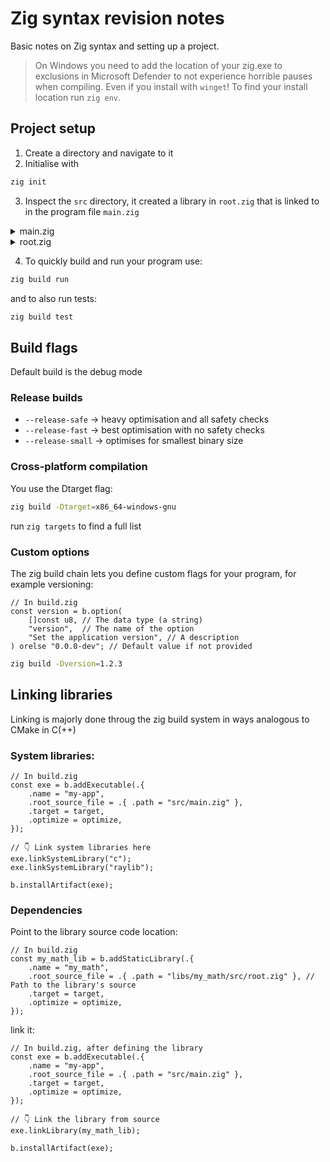 # Zig syntax revision notes

Basic notes on Zig syntax and setting up a project.

> On Windows you need to add the location of your zig.exe to exclusions in Microsoft Defender to not experience horrible pauses when compiling. Even if you install with `winget`! To find your install location run `zig env`.

## Project setup

1. Create a directory and navigate to it
2. Initialise with

```bash
zig init
```

3. Inspect the `src` directory, it created a library in `root.zig` that is linked to in the program file `main.zig`

<details>
<summary>main.zig</summary>

```zig
//! By convention, main.zig is where your main function lives in the case that
//! you are building an executable. If you are making a library, the convention
//! is to delete this file and start with root.zig instead.

pub fn main() !void {
    // Prints to stderr (it's a shortcut based on `std.io.getStdErr()`)
    std.debug.print("All your {s} are belong to us.\n", .{"codebase"});

    // stdout is for the actual output of your application, for example if you
    // are implementing gzip, then only the compressed bytes should be sent to
    // stdout, not any debugging messages.
    const stdout_file = std.io.getStdOut().writer();
    var bw = std.io.bufferedWriter(stdout_file);
    const stdout = bw.writer();

    try stdout.print("Run `zig build test` to run the tests.\n", .{});

    try bw.flush(); // Don't forget to flush!
}

test "simple test" {
    var list = std.ArrayList(i32).init(std.testing.allocator);
    defer list.deinit(); // Try commenting this out and see if zig detects the memory leak!
    try list.append(42);
    try std.testing.expectEqual(@as(i32, 42), list.pop());
}

test "use other module" {
    try std.testing.expectEqual(@as(i32, 150), lib.add(100, 50));
}

test "fuzz example" {
    const Context = struct {
        fn testOne(context: @This(), input: []const u8) anyerror!void {
            _ = context;
            // Try passing `--fuzz` to `zig build test` and see if it manages to fail this test case!
            try std.testing.expect(!std.mem.eql(u8, "canyoufindme", input));
        }
    };
    try std.testing.fuzz(Context{}, Context.testOne, .{});
}

const std = @import("std");

/// This imports the separate module containing `root.zig`. Take a look in `build.zig` for details.
const lib = @import("zig_syntax_revision_lib");
```
</details>

<details>
<summary>root.zig</summary>

```zig
//! By convention, root.zig is the root source file when making a library. If
//! you are making an executable, the convention is to delete this file and
//! start with main.zig instead.
const std = @import("std");
const testing = std.testing;

pub export fn add(a: i32, b: i32) i32 {
    return a + b;
}

test "basic add functionality" {
    try testing.expect(add(3, 7) == 10);
}
```
</details>

4. To quickly build and run your program use:

```bash
zig build run
```

and to also run tests:

```bash
zig build test
```

## Build flags

Default build is the debug mode

### Release builds

- `--release-safe` -> heavy optimisation and all safety checks
- `--release-fast` -> best optimisation with no safety checks
- `--release-small` -> optimises for smallest binary size

### Cross-platform compilation

You use the Dtarget flag:

```bash
zig build -Dtarget=x86_64-windows-gnu
```

run `zig targets` to find a full list

### Custom options

The zig build chain lets you define custom flags for your program, for example versioning:

```zig
// In build.zig
const version = b.option(
    []const u8, // The data type (a string)
    "version",  // The name of the option
    "Set the application version", // A description
) orelse "0.0.0-dev"; // Default value if not provided
```

```bash
zig build -Dversion=1.2.3
```

## Linking libraries

Linking is majorly done throug the zig build system in ways analogous to CMake in C(++)

### System libraries:

```zig
// In build.zig
const exe = b.addExecutable(.{
    .name = "my-app",
    .root_source_file = .{ .path = "src/main.zig" },
    .target = target,
    .optimize = optimize,
});

// 👇 Link system libraries here
exe.linkSystemLibrary("c");
exe.linkSystemLibrary("raylib");

b.installArtifact(exe);
```

### Dependencies

Point to the library source code location:

```zig
// In build.zig
const my_math_lib = b.addStaticLibrary(.{
    .name = "my_math",
    .root_source_file = .{ .path = "libs/my_math/src/root.zig" }, // Path to the library's source
    .target = target,
    .optimize = optimize,
});
```

link it:

```zig
// In build.zig, after defining the library
const exe = b.addExecutable(.{
    .name = "my-app",
    .root_source_file = .{ .path = "src/main.zig" },
    .target = target,
    .optimize = optimize,
});

// 👇 Link the library from source
exe.linkLibrary(my_math_lib);

b.installArtifact(exe);
```